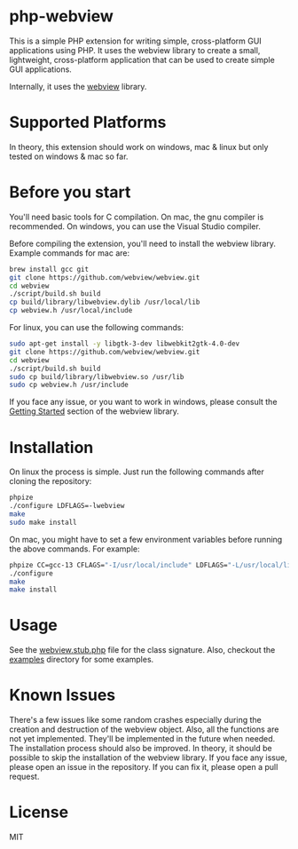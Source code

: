 # php-webview

This is a simple PHP extension for writing simple, cross-platform GUI applications using PHP. It uses the webview library to create a small, lightweight, cross-platform application that can be used to create simple GUI applications.

Internally, it uses the [webview](https://github.com/webview/webview) library.

# Supported Platforms

In theory, this extension should work on windows, mac & linux but only tested on windows & mac so far.

# Before you start
You'll need basic tools for C compilation. On mac, the gnu compiler is recommended. On windows, you can use the Visual Studio compiler.

Before compiling the extension, you'll need to install the webview library. Example commands for mac are:

```bash
brew install gcc git
git clone https://github.com/webview/webview.git
cd webview
./script/build.sh build
cp build/library/libwebview.dylib /usr/local/lib
cp webview.h /usr/local/include
```

For linux, you can use the following commands:

```bash
sudo apt-get install -y libgtk-3-dev libwebkit2gtk-4.0-dev
git clone https://github.com/webview/webview.git
cd webview
./script/build.sh build
sudo cp build/library/libwebview.so /usr/lib
sudo cp webview.h /usr/include
```

If you face any issue, or you want to work in windows, please consult the [Getting Started](https://github.com/webview/webview?tab=readme-ov-file#getting-started) section of the webview library.

# Installation
On linux the process is simple. Just run the following commands after cloning the repository:

```bash
phpize
./configure LDFLAGS=-lwebview
make
sudo make install
```

On mac, you might have to set a few environment variables before running the above commands. For example:

```bash
phpize CC=gcc-13 CFLAGS="-I/usr/local/include" LDFLAGS="-L/usr/local/lib -lwebview"
./configure
make
make install
```

# Usage

See the [webview.stub.php](webview.stub.php) file for the class signature. Also, checkout the [examples](examples) directory for some examples.

# Known Issues
There's a few issues like some random crashes especially during the creation and destruction of the webview object. Also, all the functions are not yet implemented. They'll be implemented in the future when needed.
 The installation process should also be improved. In theory, it should be possible to skip the installation of the webview library.
If you face any issue, please open an issue in the repository. If you can fix it, please open a pull request.

# License

MIT
